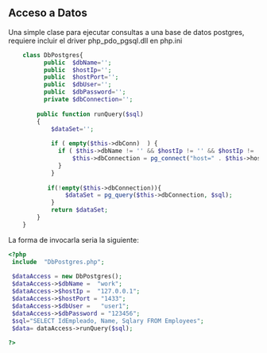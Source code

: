 Acceso a Datos
--------------
Una simple clase para ejecutar consultas a una base de datos postgres, requiere incluir el driver php_pdo_pgsql.dll en php.ini

```php
    class DbPostgres{
          public  $dbName='';
          public  $hostIp='';
          public  $hostPort='';
          public  $dbUser='';
          public  $dbPassword='';
          private $dbConnection='';
          
        public function runQuery($sql)
        {
            $dataSet='';
            
            if ( empty($this->dbConn)  ) {
              if ( $this->dbName != '' && $hostIp != '' && $hostIp != ''  && $hostPort!= ''  &&  $dbUser!= '' && $dbPassword!= '' ) {
                  $this->dbConnection = pg_connect("host=" . $this->hostIp . " port=" . $this->$hostPort . " dbname=" . $this->dbName . " user=" . $this->dbUser . " password=" . $this->dbPassword);
              }
            }
            
           if(!empty($this->dbConnection)){
                $dataSet = pg_query($this->dbConnection, $sql);
            }
            return $dataSet;    
        }
    }
```

La forma de invocarla seria la siguiente:

```php
<?php
 include  "DbPostgres.php";
 
 $dataAccess = new DbPostgres();
 $dataAccess->$dbName =  "work";
 $dataAccess->$hostIp =  "127.0.0.1";
 $dataAccess->$hostPort = "1433";
 $dataAccess->$dbUser =   "user1";
 $dataAccess->$dbPassword = "123456";
 $sql="SELECT IdEmpleado, Name, Sqlary FROM Employees";
 $data= dataAccess->runQuery($sql);
 
?>
```
